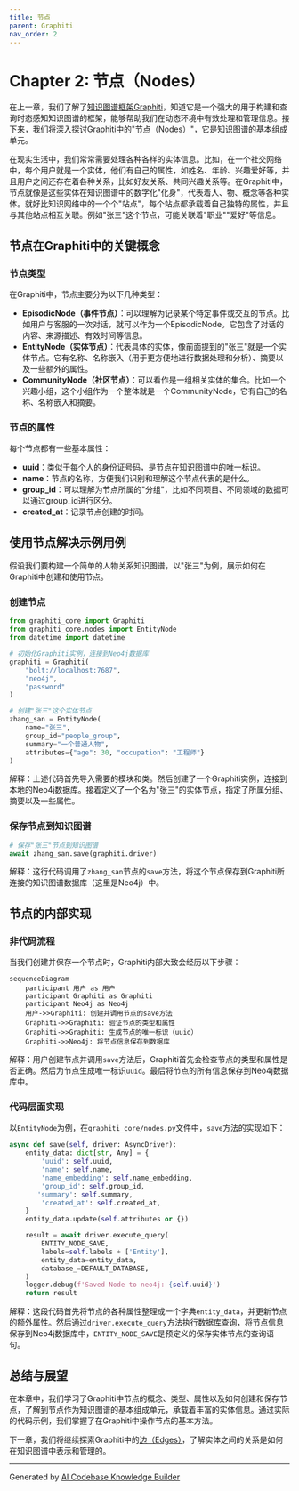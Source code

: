 ```yaml
---
title: 节点
parent: Graphiti
nav_order: 2
---
```


# Chapter 2: 节点（Nodes）

在上一章，我们了解了[知识图谱框架Graphiti](01_知识图谱框架graphiti_.md)，知道它是一个强大的用于构建和查询时态感知知识图谱的框架，能够帮助我们在动态环境中有效处理和管理信息。接下来，我们将深入探讨Graphiti中的"节点（Nodes）"，它是知识图谱的基本组成单元。

在现实生活中，我们常常需要处理各种各样的实体信息。比如，在一个社交网络中，每个用户就是一个实体，他们有自己的属性，如姓名、年龄、兴趣爱好等，并且用户之间还存在着各种关系，比如好友关系、共同兴趣关系等。在Graphiti中，节点就像是这些实体在知识图谱中的数字化"化身"，代表着人、物、概念等各种实体。就好比知识网络中的一个个"站点"，每个站点都承载着自己独特的属性，并且与其他站点相互关联。例如"张三"这个节点，可能关联着"职业""爱好"等信息。

## 节点在Graphiti中的关键概念
### 节点类型
在Graphiti中，节点主要分为以下几种类型：
 - **EpisodicNode（事件节点）**：可以理解为记录某个特定事件或交互的节点。比如用户与客服的一次对话，就可以作为一个EpisodicNode。它包含了对话的内容、来源描述、有效时间等信息。
 - **EntityNode（实体节点）**：代表具体的实体，像前面提到的"张三"就是一个实体节点。它有名称、名称嵌入（用于更方便地进行数据处理和分析）、摘要以及一些额外的属性。
 - **CommunityNode（社区节点）**：可以看作是一组相关实体的集合。比如一个兴趣小组，这个小组作为一个整体就是一个CommunityNode，它有自己的名称、名称嵌入和摘要。

### 节点的属性
每个节点都有一些基本属性：
 - **uuid**：类似于每个人的身份证号码，是节点在知识图谱中的唯一标识。
 - **name**：节点的名称，方便我们识别和理解这个节点代表的是什么。
 - **group_id**：可以理解为节点所属的"分组"，比如不同项目、不同领域的数据可以通过group_id进行区分。
 - **created_at**：记录节点创建的时间。

## 使用节点解决示例用例
假设我们要构建一个简单的人物关系知识图谱，以"张三"为例，展示如何在Graphiti中创建和使用节点。

### 创建节点
```python
from graphiti_core import Graphiti
from graphiti_core.nodes import EntityNode
from datetime import datetime

# 初始化Graphiti实例，连接到Neo4j数据库
graphiti = Graphiti(
    "bolt://localhost:7687",
    "neo4j",
    "password"
)

# 创建"张三"这个实体节点
zhang_san = EntityNode(
    name="张三",
    group_id="people_group",
    summary="一个普通人物",
    attributes={"age": 30, "occupation": "工程师"}
)
```
解释：上述代码首先导入需要的模块和类。然后创建了一个Graphiti实例，连接到本地的Neo4j数据库。接着定义了一个名为"张三"的实体节点，指定了所属分组、摘要以及一些属性。

### 保存节点到知识图谱
```python
# 保存"张三"节点到知识图谱
await zhang_san.save(graphiti.driver)
```
解释：这行代码调用了`zhang_san`节点的`save`方法，将这个节点保存到Graphiti所连接的知识图谱数据库（这里是Neo4j）中。

## 节点的内部实现
### 非代码流程
当我们创建并保存一个节点时，Graphiti内部大致会经历以下步骤：
```mermaid
sequenceDiagram
    participant 用户 as 用户
    participant Graphiti as Graphiti
    participant Neo4j as Neo4j
    用户->>Graphiti: 创建并调用节点的save方法
    Graphiti->>Graphiti: 验证节点的类型和属性
    Graphiti->>Graphiti: 生成节点的唯一标识（uuid）
    Graphiti->>Neo4j: 将节点信息保存到数据库
```
解释：用户创建节点并调用`save`方法后，Graphiti首先会检查节点的类型和属性是否正确。然后为节点生成唯一标识`uuid`。最后将节点的所有信息保存到Neo4j数据库中。

### 代码层面实现
以`EntityNode`为例，在`graphiti_core/nodes.py`文件中，`save`方法的实现如下：
```python
async def save(self, driver: AsyncDriver):
    entity_data: dict[str, Any] = {
        'uuid': self.uuid,
        'name': self.name,
        'name_embedding': self.name_embedding,
        'group_id': self.group_id,
       'summary': self.summary,
        'created_at': self.created_at,
    }
    entity_data.update(self.attributes or {})

    result = await driver.execute_query(
        ENTITY_NODE_SAVE,
        labels=self.labels + ['Entity'],
        entity_data=entity_data,
        database_=DEFAULT_DATABASE,
    )
    logger.debug(f'Saved Node to neo4j: {self.uuid}')
    return result
```
解释：这段代码首先将节点的各种属性整理成一个字典`entity_data`，并更新节点的额外属性。然后通过`driver.execute_query`方法执行数据库查询，将节点信息保存到Neo4j数据库中，`ENTITY_NODE_SAVE`是预定义的保存实体节点的查询语句。

## 总结与展望
在本章中，我们学习了Graphiti中节点的概念、类型、属性以及如何创建和保存节点，了解到节点作为知识图谱的基本组成单元，承载着丰富的实体信息。通过实际的代码示例，我们掌握了在Graphiti中操作节点的基本方法。

下一章，我们将继续探索Graphiti中的[边（Edges）](03_边_edges__.md)，了解实体之间的关系是如何在知识图谱中表示和管理的。 

---

Generated by [AI Codebase Knowledge Builder](https://github.com/The-Pocket/Tutorial-Codebase-Knowledge)